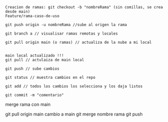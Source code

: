 ```comentarios git 
Creacion de ramas: git checkout -b "nombreRama" (sin comillas, se crea desde main)
Feature/rama-caso-de-uso

git push origin -u nombreRama //sube al origen la rama

git branch a // visualisar ramas remotas y locales 

git pull origin main (o ramas) // actualiza de la nube a mi local   


main local actualizado !!!
git pull // actulaiza de main local 

git push // sube cambios 

git status // muestra cambios en el repo 

git add // todos los cambios los selecciona y los daja listos

git commit -m "comentario"
```

merge rama con main

git pull origin main
cambio a main
git merge nombre rama
git push
